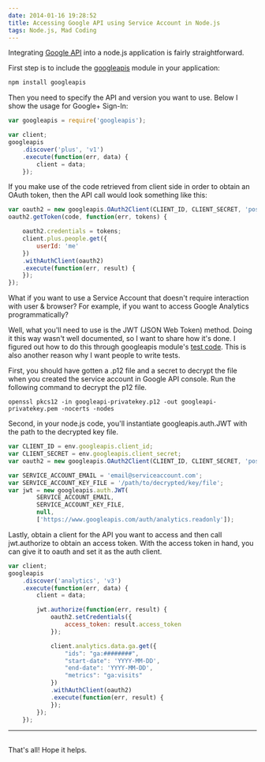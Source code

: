 ```yaml
---
date: 2014-01-16 19:28:52
title: Accessing Google API using Service Account in Node.js
tags: Node.js, Mad Coding
---
```

Integrating [Google API][1] into a node.js application is fairly
straightforward.

First step is to include the [googleapis][2] module in your application:

```bash
npm install googleapis
```

Then you need to specify the API and version you want to use. Below I show the
usage for Google+ Sign-In:

```javascript
var googleapis = require('googleapis');

var client;
googleapis
    .discover('plus', 'v1')
    .execute(function(err, data) {
        client = data;
    });
```

If you make use of the code retrieved from client side in order to obtain
an OAuth token, then the API call would look something like this:

```javascript
var oauth2 = new googleapis.OAuth2Client(CLIENT_ID, CLIENT_SECRET, 'postmessage');
oauth2.getToken(code, function(err, tokens) {

    oauth2.credentials = tokens;
    client.plus.people.get({
        userId: 'me'
    })
    .withAuthClient(oauth2)
    .execute(function(err, result) {
    });
});
```

What if you want to use a Service Account that doesn't require interaction with
user & browser? For example, if you want to access Google Analytics
programmatically?

Well, what you'll need to use is the JWT (JSON Web Token) method. Doing it this
way wasn't well documented, so I want to share how it's done. I figured out how
to do this through googleapis module's [test code][3]. This is also another
reason why I want people to write tests.

First, you should have gotten a .p12 file and a secret to decrypt the file when
you created the service account in Google API console. Run the following command
to decrypt the p12 file.

```
openssl pkcs12 -in googleapi-privatekey.p12 -out googleapi-privatekey.pem -nocerts -nodes
```

Second, in your node.js code, you'll instantiate googleapis.auth.JWT with the
path to the decrypted key file.

```javascript
var CLIENT_ID = env.googleapis.client_id;
var CLIENT_SECRET = env.googleapis.client_secret;
var oauth2 = new googleapis.OAuth2Client(CLIENT_ID, CLIENT_SECRET, 'postmessage');

var SERVICE_ACCOUNT_EMAIL = 'email@serviceaccount.com';
var SERVICE_ACCOUNT_KEY_FILE = '/path/to/decrypted/key/file';
var jwt = new googleapis.auth.JWT(
        SERVICE_ACCOUNT_EMAIL,
        SERVICE_ACCOUNT_KEY_FILE,
        null,
        ['https://www.googleapis.com/auth/analytics.readonly']);
```

Lastly, obtain a client for the API you want to access and then call
jwt.authorize to obtain an access token. With the access token in hand, you can
give it to oauth and set it as the auth client.

```javascript
var client;
googleapis
    .discover('analytics', 'v3')
    .execute(function(err, data) {
        client = data;

        jwt.authorize(function(err, result) {
            oauth2.setCredentials({
                access_token: result.access_token
            });

            client.analytics.data.ga.get({
                "ids": "ga:########",
                "start-date": 'YYYY-MM-DD',
                "end-date": 'YYYY-MM-DD',
                "metrics": "ga:visits"
            })
            .withAuthClient(oauth2)
            .execute(function(err, result) {
            });
        });
    });
```

---
## 

That's all! Hope it helps.

  [1]: https://developers.google.com/apis-explorer
  [2]: https://npmjs.org/package/googleapis
  [3]: https://github.com/google/google-api-nodejs-client/blob/master/test/test.auth.js
